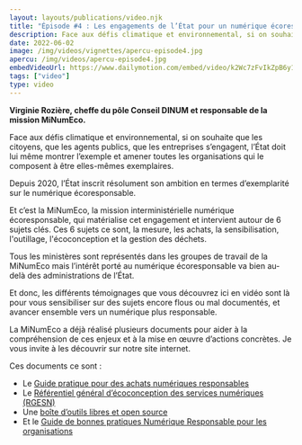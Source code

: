 ```yaml
---
layout: layouts/publications/video.njk
title: "Épisode #4 : Les engagements de l’État pour un numérique écoresponsable"
description: Face aux défis climatique et environnemental, si on souhaite que les citoyens, que les agents publics, que les entreprises s’engagent, l’État doit lui même montrer l’exemple et amener toutes les organisations qui le composent à être elles-mêmes exemplaires.
date: 2022-06-02
image: /img/videos/vignettes/apercu-episode4.jpg
apercu: /img/videos/apercu-episode4.jpg
embedVideoUrl: https://www.dailymotion.com/embed/video/k2Wc7zFvIkZpB6y1dzq
tags: ["video"]
type: video
---
```


**Virginie Rozière, cheffe du pôle Conseil DINUM et responsable de la mission MiNumEco.**

Face aux défis climatique et environnemental, si on souhaite que les citoyens, que les agents publics, que les entreprises s’engagent, l’État doit lui même montrer l’exemple et amener toutes les organisations qui le composent à être elles-mêmes exemplaires.

Depuis 2020, l’État inscrit résolument son ambition en termes d’exemplarité sur le numérique écoresponsable.

Et c’est la MiNumEco, la mission interministérielle numérique écoresponsable, qui matérialise cet engagement et intervient autour de 6 sujets clés. Ces 6 sujets ce sont, la mesure, les achats, la sensibilisation, l'outillage, l'écoconception et la gestion des déchets.

Tous les ministères sont représentés dans les groupes de travail de la MiNumEco mais l’intérêt porté au numérique écoresponsable va bien au-delà des administrations de l’État. 

Et donc, les différents témoignages que vous découvrez ici en vidéo sont là pour vous sensibiliser sur des sujets encore flous ou mal documentés, et avancer ensemble vers un numérique plus responsable.

La MiNumEco a déjà réalisé plusieurs documents pour aider à la compréhension de ces enjeux et à la mise en œuvre d’actions concrètes. Je vous invite à les découvrir sur notre site internet.

Ces documents ce sont : 

* Le [Guide pratique pour des achats numériques responsables](/publications/guide-pratique-achats-numeriques-responsables/)
* Le [Référentiel général d’écoconception des services numériques (RGESN)](/publications/referentiel-general-ecoconception/)
* Une [boîte d’outils libres et open source](/publications/boite-outils/)
* Et le [Guide de bonnes pratiques Numérique Responsable pour les organisations](/publications/bonnes-pratiques/)
